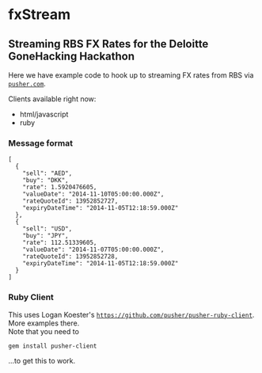 # fxStream

## Streaming RBS FX Rates for the Deloitte GoneHacking Hackathon


Here we have example code to hook up to streaming FX rates from RBS via [`pusher.com`](http://pusher.com).

Clients available right now:

* html/javascript
* ruby

### Message format

    [
      {
        "sell": "AED",
        "buy": "DKK",
        "rate": 1.5920476605,
        "valueDate": "2014-11-10T05:00:00.000Z",
        "rateQuoteId": 13952852727,
        "expiryDateTime": "2014-11-05T12:18:59.000Z"
      },
      {
        "sell": "USD",
        "buy": "JPY",
        "rate": 112.51339605,
        "valueDate": "2014-11-07T05:00:00.000Z",
        "rateQuoteId": 13952852728,
        "expiryDateTime": "2014-11-05T12:18:59.000Z"
      }
    ]

### Ruby Client

This uses Logan Koester's [`https://github.com/pusher/pusher-ruby-client`](pusher-ruby-client).  More examples there.  
Note that you need to

    gem install pusher-client

...to get this to work.
